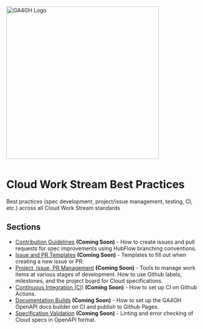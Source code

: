 <div style="margin-bottom:50px;">
    <img src="https://www.ga4gh.org/wp-content/themes/ga4gh-theme/gfx/GA-logo-horizontal-tag-RGB.svg" alt="GA4GH Logo" style="width: 400px;">
</div>


# Cloud Work Stream Best Practices

Best practices (spec development, project/issue management, testing, CI, etc.) across all Cloud Work Stream standards

## Sections

* [Contribution Guidelines](#) **(Coming Soon)** - How to create issues and pull requests for spec improvements using HubFlow branching conventions.
* [Issue and PR Templates](#) **(Coming Soon)** - Templates to fill out when creating a new issue or PR.
* [Project, Issue, PR Management](#) **(Coming Soon)** - Tools to manage work items at various stages of development. How to use Github labels, milestones, and the project board for Cloud specifications.
* [Continuous Integration (CI)](#) **(Coming Soon)** - How to set up CI on Github Actions.
* [Documentation Builds](#) **(Coming Soon)** - How to set up the GA4GH OpenAPI docs builder on CI and publish to Github Pages.
* [Specification Validation](#) **(Coming Soon)** - Linting and error checking of Cloud specs in OpenAPI format.

